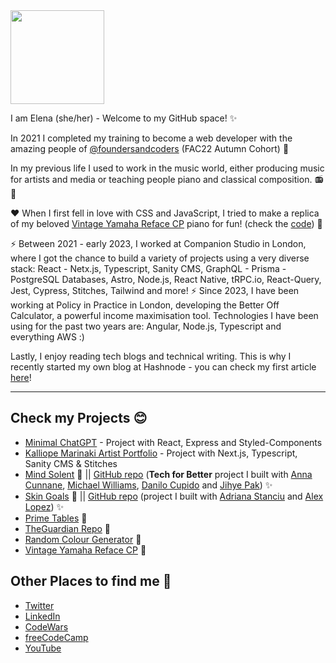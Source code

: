 <!-- <img src="https://media.giphy.com/media/1oCxIGSL2oa0GXuJlP/giphy.gif" width="180"/> -->
<img src="https://media.giphy.com/media/26Fxy3Iz1ari8oytO/giphy.gif" width="150"/>

I am Elena (she/her) - Welcome to my GitHub space! :sparkles:

In 2021 I completed my training to become a web developer with the amazing people of [@foundersandcoders](https://github.com/foundersandcoders) (FAC22 Autumn Cohort) :star_struck:

In my previous life I used to work in the music world, either producing music for artists and media or teaching people piano and classical composition. :radio: :violin:

:heart: When I first fell in love with CSS and JavaScript, I tried to make a replica of my beloved [Vintage Yamaha Reface CP](https://elenamarinaki.github.io/vintage_piano_replica/) piano for fun! (check the [code](https://github.com/elenamarinaki/vintage_piano_replica)) :musical_keyboard:

⚡️ Between 2021 - early 2023, I worked at Companion Studio in London, where I got the chance to build a variety of projects using a very diverse stack: React - Netx.js, Typescript, Sanity CMS, GraphQL - Prisma - PostgreSQL Databases, Astro, Node.js, React Native, tRPC.io, React-Query, Jest, Cypress, Stitches, Tailwind and more!
⚡ Since 2023, I have been working at Policy in Practice in London, developing the Better Off Calculator, a powerful income maximisation tool. Technologies I have been using for the past two years are: Angular, Node.js, Typescript and everything AWS :)

Lastly, I enjoy reading tech blogs and technical writing. This is why I recently started my own blog at Hashnode - you can check my first article [here](https://elenamarinaki.hashnode.dev/graphql-vs-trpc)!

---

## Check my Projects :blush:
- [Minimal ChatGPT](https://minimal-gpt.vercel.app/) - Project with React, Express and Styled-Components 
- [Kalliope Marinaki Artist Portfolio](https://www.kalliopemarinaki.com/) - Project with Next.js, Typescript, Sanity CMS & Stitches
- [Mind Solent](https://solent-mind.vercel.app/) 🧠 || [GitHub repo](https://github.com/tech-for-better/solent-mind) (**Tech for Better** project I built with [Anna Cunnane](https://github.com/Moggach), [Michael Williams](https://github.com/MJOW1999), [Danilo Cupido](https://github.com/danilo-cupido) and [Jihye Pak](https://github.com/jijip41)) ✨
- [Skin Goals](https://skingoals-416a2.web.app/) 🧴 || [GitHub repo](https://github.com/fac22/skin-goals) (project I built with [Adriana Stanciu](https://github.com/aaadriana) and [Alex Lopez](https://github.com/lopezelpesado)) ✨
- [Prime Tables](https://elenamarinaki.github.io/prime-tables/) 🎲
- [TheGuardian Repo](https://elenamarinaki.github.io/TheGuardian_Repo/) :newspaper:
- [Random Colour Generator](https://elenamarinaki.github.io/random-colour-generator/) :art:
- [Vintage Yamaha Reface CP](https://elenamarinaki.github.io/vintage_piano_replica/) :musical_keyboard:
  <!-- - [Change All The Bad Things](https://elenamarinaki.github.io/form-catbt/) :seedling: -->
    <!-- - [The Office](https://elenamarinaki.github.io/the_office/) :spiral_notepad: -->
    <!-- - [Square Board - a fun drawing board!](https://elenamarinaki.github.io/squareboard/) :yellow_square: :orange_square: :purple_square: -->

## Other Places to find me :space_invader:

- [Twitter](https://twitter.com/rhuave)
- [LinkedIn](https://www.linkedin.com/in/elenamarinaki/)
- [CodeWars](https://www.codewars.com/users/rhuave)
- [freeCodeCamp](https://www.freecodecamp.org/fcc74ffc650-45d5-40a4-92d7-009023cbd189)
- [YouTube](https://www.youtube.com/channel/UCb-BPyGLnxMOESIFy3vkg_w)
